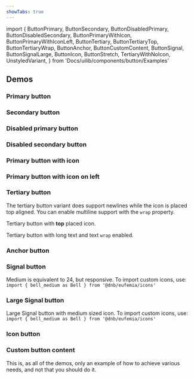 ```yaml
---
showTabs: true
---
```


import {
ButtonPrimary,
ButtonSecondary,
ButtonDisabledPrimary,
ButtonDisabledSecondary,
ButtonPrimaryWithIcon,
ButtonPrimaryWithIconLeft,
ButtonTertiary,
ButtonTertiaryTop,
ButtonTertiaryWrap,
ButtonAnchor,
ButtonCustomContent,
ButtonSignal,
ButtonSignalLarge,
ButtonIcon,
ButtonStretch,
TertiaryWithNoIcon,
UnstyledVariant,
} from 'Docs/uilib/components/button/Examples'

## Demos

### Primary button

<ButtonPrimary />

### Secondary button

<ButtonSecondary />

### Disabled primary button

<ButtonDisabledPrimary />

### Disabled secondary button

<ButtonDisabledSecondary />

### Primary button with icon

<ButtonPrimaryWithIcon />

### Primary button with icon on left

<ButtonPrimaryWithIconLeft />

### Tertiary button

The tertiary button variant does support newlines while the icon is placed top aligned. You can enable multiline support with the `wrap` property.

<ButtonTertiary />

Tertiary button with **top** placed icon.

<ButtonTertiaryTop />

Tertiary button with long text and text `wrap` enabled.

<ButtonTertiaryWrap />

### Anchor button

<ButtonAnchor />

### Signal button

Medium is equivalent to 24, but responsive. To import custom icons, use: `import { bell_medium as Bell } from '@dnb/eufemia/icons'`

<ButtonSignal />

### Large Signal button

Large Signal button with medium sized icon. To import custom icons, use: `import { bell_medium as Bell } from '@dnb/eufemia/icons'`

<ButtonSignalLarge />

### Icon button

<ButtonIcon />

### Custom button content

This is, as all of the demos, only an example of how to achieve various needs, and not that you should do it.

<ButtonCustomContent />

<ButtonStretch />
<TertiaryWithNoIcon />
<UnstyledVariant />
